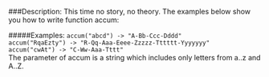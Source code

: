 ###Description:
This time no story, no theory. The examples below show you how to write function accum:

#####Examples:
`accum("abcd") -> "A-Bb-Ccc-Dddd"`   
`accum("RqaEzty") -> "R-Qq-Aaa-Eeee-Zzzzz-Tttttt-Yyyyyyy"`   
`accum("cwAt") -> "C-Ww-Aaa-Tttt"`    
The parameter of accum is a string which includes only letters from a..z and A..Z.